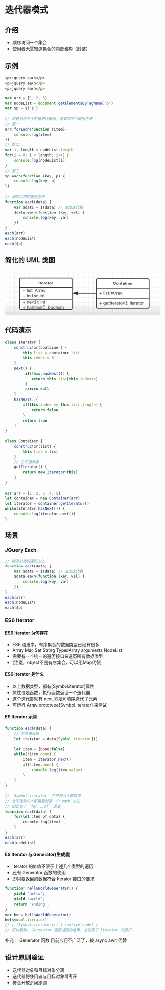 # 迭代器模式

## 介绍
- 顺序访问一个集合
- 使用者无需知道集合的内部结构（封装）

## 示例
```html
<p>jquery each</p>
<p>jquery each</p>
<p>jquery each</p>
```

```javascript
var arr = [1, 2, 3]
var nodeList = document.getElementsByTagName('p')
var $p = $('p')

// 需要对这三个变量进行遍历，需要写三个遍历方法
// 第一
arr.forEach(function (item){
    console.log(item)
})
// 第二
var i, length = nodeList.length
for(i = 0; i < length; i++) {
    console.log(nodeList[i])
}
// 第三
$p.each(function (key, p) {
    console.log(key, p)
})

// 编写公用的遍历方法
function each(data) {
    var $data = $(data) // 生成迭代器
    $data.each(function (key, val) {
        console.log(key, val)
    })
}
each(arr)
each(nodeList)
each($p)
```

## 简化的 UML 类图
![迭代器模式](./assets/iterator.png)

## 代码演示
```javascript
class Iterator {
    constructor(container) {
        this.list = container.list
        this.index = 0
    }
    next() {
         if(this.hasNext()) {
            return this.list[this.index++]
         }
         return null
    }
    hasNext() {
        if(this.index >= this.list.length) {
            return false
        }
        return true
    }
}

class Container {
    constructor(list) {
        this.list = list
    }
    // 生成遍历器
    getIterator() {
        return new Iterator(this)
    }
}

var arr = [1, 2, 3, 4, 5]
let container = new Container(arr)
let iterator = container.getIterator()
while(iterator.hasNext()) {
    console.log(iterator.next())
}
```

## 场景

### JQuery Each
```javascript
// 编写公用的遍历方法
function each(data) {
    var $data = $(data) // 生成迭代器
    $data.each(function (key, val) {
        console.log(key, val)
    })
}
each(arr)
each(nodeList)
each($p)
```

### ES6 Iterator

#### ES6 Iterator  为何存在
- ES6 语法中，有序集合的数据类型已经有很多
- Array Map Set String TypedArray arguments NodeList
- 需要有一个统一的遍历接口来遍历所有数据类型
- (注意，object不是有序集合，可以用Map代替)

#### ES6 Iterator 是什么
- 以上数据类型，都有[Symbol.iterator]属性
- 属性值是函数，执行函数返回一个迭代器
- 这个迭代器就有 next 方法可顺序迭代子元素
- 可运行 Array.prototype[Symbol.iterator] 来测试

#### ES Iterator 示例
```javascript
function each(data) {
    // 生成遍历器
    let iterator = data[Symbol.iterator]()

    let item = {done:false}
    while(!item.done) {
        item = iterator.next()
        if(!item.done) {
            console.log(item.value)
        }
    }
}

// `Symbol.iterator` 并不是人人都知道
// 也不是每个人都需要封装一个 each 方法
// 因此有了 `for...of` 语法
function each(data) {
    for(let item of data) {
        cosnole.log(item)
    }
}
each(arr)
each(nodeList)
```

#### ES Iterator 与 Generator(生成器)
- Iterator 的价值不限于上述几个类型的遍历
- 还有 Generator 函数的使用
- 即只要返回的数据符合 Iterator 接口的要求

```javascript
function* helloWorldGenerator() {
    yield 'hello';
    yield 'world';
    return 'ending';
}
var hw = helloWorldGenerator()
hw[Symbol.iterator]
// ƒ [Symbol.iterator]() { [native code] }
// 可以看到， Generator 函数返回的结果，也实现了 Iterator 的接口
```

补充： Generator 函数 目前应用不广泛了，被 async awit 代替

## 设计原则验证
- 迭代器对象和目标对象分离
- 迭代器将使用者与目标对象隔离开
- 符合开放封闭原则